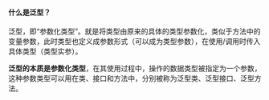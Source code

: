 #### 什么是泛型？
  泛型，即“参数化类型”。就是将类型由原来的具体的类型参数化，类似于方法中的变量参数，此时类型也定义成参数形式（可以成为类型参数），在使用/调用时传入具体类型（类型实参）。
  
  **泛型的本质是参数化类型**，在其使用过程中，操作的数据类型被指定为一个参数，这种参数类型可以用在类、接口和方法中，分别被称为泛型类、泛型接口、泛型方法。
  
